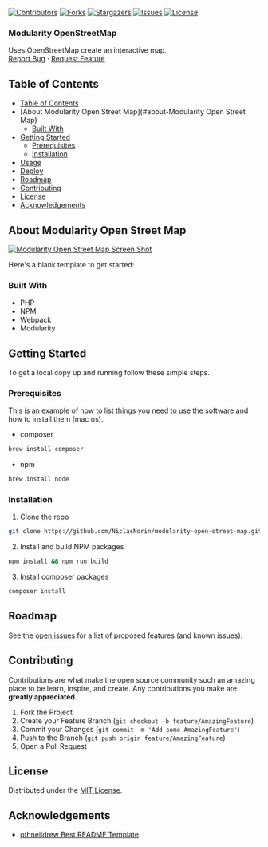 <!-- SHIELDS -->
[![Contributors][contributors-shield]][contributors-url]
[![Forks][forks-shield]][forks-url]
[![Stargazers][stars-shield]][stars-url]
[![Issues][issues-shield]][issues-url]
[![License][license-shield]][license-url]

<h3>Modularity OpenStreetMap</h3>
<p>
  Uses OpenStreetMap create an interactive map.
  <br />
  <a href="https://github.com/NiclasNorin/modularity-open-street-map/issues">Report Bug</a>
  ·
  <a href="https://github.com/NiclasNorin/modularity-open-street-map/issues">Request Feature</a>
</p>

## Table of Contents
- [Table of Contents](#table-of-contents)
- [About Modularity Open Street Map](#about-Modularity Open Street Map)
  - [Built With](#built-with)
- [Getting Started](#getting-started)
  - [Prerequisites](#prerequisites)
  - [Installation](#installation)
- [Usage](#usage)
- [Deploy](#deploy)
- [Roadmap](#roadmap)
- [Contributing](#contributing)
- [License](#license)
- [Acknowledgements](#acknowledgements)

## About Modularity Open Street Map

[![Modularity Open Street Map Screen Shot][product-screenshot]](https://example.com)

Here's a blank template to get started:

### Built With

* PHP
* NPM
* Webpack
* Modularity

## Getting Started

To get a local copy up and running follow these simple steps.

### Prerequisites

This is an example of how to list things you need to use the software and how to install them (mac os).
* composer
```sh
brew install composer
```
* npm
```sh
brew install node
```
### Installation

1. Clone the repo
```sh
git clone https://github.com/NiclasNorin/modularity-open-street-map.git
```
2. Install and build NPM packages
```sh
npm install && npm run build
```
3. Install composer packages
```sh
composer install
```

## Roadmap

See the [open issues][issues-url] for a list of proposed features (and known issues).

## Contributing

Contributions are what make the open source community such an amazing place to be learn, inspire, and create. Any contributions you make are **greatly appreciated**.

1. Fork the Project
2. Create your Feature Branch (`git checkout -b feature/AmazingFeature`)
3. Commit your Changes (`git commit -m 'Add some AmazingFeature'`)
4. Push to the Branch (`git push origin feature/AmazingFeature`)
5. Open a Pull Request

## License

Distributed under the [MIT License][license-url].

## Acknowledgements

- [othneildrew Best README Template](https://github.com/othneildrew/Best-README-Template)


<!-- MARKDOWN LINKS & IMAGES -->
<!-- https://www.markdownguide.org/basic-syntax/#reference-style-links -->
[contributors-shield]: https://img.shields.io/github/contributors/NiclasNorin/modularity-open-street-map.svg?style=flat-square
[contributors-url]: https://github.com/NiclasNorin/modularity-open-street-map/graphs/contributors
[forks-shield]: https://img.shields.io/github/forks/NiclasNorin/modularity-open-street-map.svg?style=flat-square
[forks-url]: https://github.com/NiclasNorin/modularity-open-street-map/network/members
[stars-shield]: https://img.shields.io/github/stars/NiclasNorin/modularity-open-street-map.svg?style=flat-square
[stars-url]: https://github.com/NiclasNorin/modularity-open-street-map/stargazers
[issues-shield]: https://img.shields.io/github/issues/NiclasNorin/modularity-open-street-map.svg?style=flat-square
[issues-url]: https://github.com/NiclasNorin/modularity-open-street-map/issues
[license-shield]: https://img.shields.io/github/license/NiclasNorin/modularity-open-street-map.svg?style=flat-square
[license-url]: https://raw.githubusercontent.com/NiclasNorin/modularity-open-street-map/master/LICENSE
[product-screenshot]: images/screenshot.png
